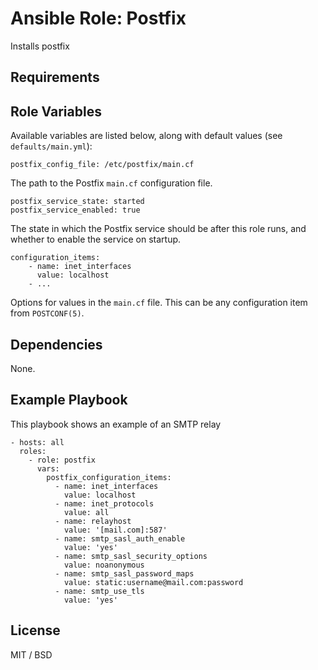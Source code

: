 # Ansible Role: Postfix

Installs postfix

## Requirements


## Role Variables

Available variables are listed below, along with default values (see `defaults/main.yml`):

    postfix_config_file: /etc/postfix/main.cf

The path to the Postfix `main.cf` configuration file.

    postfix_service_state: started
    postfix_service_enabled: true

The state in which the Postfix service should be after this role runs, and whether to enable the service on startup.

    configuration_items:
        - name: inet_interfaces
          value: localhost
        - ...
    
Options for values in the `main.cf` file. This can be any configuration item from `POSTCONF(5)`.

## Dependencies

None.

## Example Playbook
This playbook shows an example of an SMTP relay

    - hosts: all
      roles:
        - role: postfix
          vars:
            postfix_configuration_items:
              - name: inet_interfaces
                value: localhost
              - name: inet_protocols
                value: all
              - name: relayhost
                value: '[mail.com]:587'
              - name: smtp_sasl_auth_enable
                value: 'yes'
              - name: smtp_sasl_security_options
                value: noanonymous
              - name: smtp_sasl_password_maps
                value: static:username@mail.com:password
              - name: smtp_use_tls
                value: 'yes'

## License

MIT / BSD
